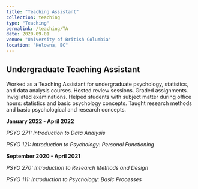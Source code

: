 ```yaml
---
title: "Teaching Assistant"
collection: teaching
type: "Teaching"
permalink: /teaching/TA
date: 2020-09-01
venue: "University of British Columbia"
location: "Kelowna, BC"
---
```


## Undergraduate Teaching Assistant
Worked as a Teaching Assistant for undergraduate psychology, statistics, and data analysis courses. Hosted review sessions. Graded assignments. Invigilated examinations. Helped students with subject matter during office hours: statistics and basic psychology concepts. Taught research methods and basic psychological and research concepts.

**January 2022 - April 2022**

*PSYO 271: Introduction to Data Analysis* 

*PSYO 121: Introduction to Psychology: Personal Functioning* 

**September 2020 - April 2021**

*PSYO 270: Introduction to Research Methods and Design*  

*PSYO 111: Introduction to Psychology: Basic Processes* 
